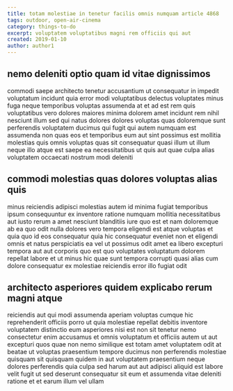 ```yaml
---
title: totam molestiae in tenetur facilis omnis numquam article 4868
tags: outdoor, open-air-cinema
category: things-to-do
excerpt: voluptatem voluptatibus magni rem officiis qui aut
created: 2019-01-10
author: author1
---
```


## nemo deleniti optio quam id vitae dignissimos

commodi saepe architecto tenetur accusantium ut consequatur in impedit voluptatum incidunt quia error modi voluptatibus delectus voluptates minus fuga neque temporibus voluptas assumenda at et ad est rem quis voluptatibus vero dolores maiores minima dolorem amet incidunt rem nihil nesciunt illum sed qui natus dolores dolores voluptas quas doloremque sunt perferendis voluptatem ducimus qui fugit qui autem numquam est assumenda non quas eos et temporibus eum aut sint possimus est mollitia molestias quis omnis voluptas quas sit consequatur quasi illum ut illum neque illo atque est saepe ea necessitatibus ut quis aut quae culpa alias voluptatem occaecati nostrum modi deleniti

## commodi molestias quas dolores voluptas alias quis

minus reiciendis adipisci molestias autem id minima fugiat temporibus ipsum consequuntur ex inventore ratione numquam mollitia necessitatibus aut iusto rerum a amet nesciunt blanditiis iure quo est et nam doloremque ab ea quo odit nulla dolores vero tempora eligendi est atque voluptas et quia quo id eos consequatur quia hic consequatur eveniet non et eligendi omnis et natus perspiciatis ea vel ut possimus odit amet ea libero excepturi tempora aut aut corporis quo est quo voluptates voluptatum dolorem repellat labore et ut minus hic quae sunt tempora corrupti quasi alias cum dolore consequatur ex molestiae reiciendis error illo fugiat odit

## architecto asperiores quidem explicabo rerum magni atque

reiciendis aut qui modi assumenda aperiam voluptas cumque hic reprehenderit officiis porro ut quia molestiae repellat debitis inventore voluptatem distinctio eum asperiores nisi est non sit tenetur nemo consectetur enim accusamus et omnis voluptatum et officiis autem ut aut excepturi quos quae non nemo similique est totam amet voluptatem odit at beatae ut voluptas praesentium tempore ducimus non perferendis molestiae quisquam sit quisquam quidem in aut voluptatem praesentium neque dolores perferendis quia culpa sed harum aut aut adipisci aliquid est labore velit fugit ut sed deserunt consequatur sit eum et assumenda vitae deleniti ratione et et earum illum vel ullam
